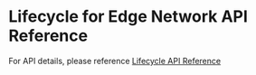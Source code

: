 # Lifecycle for Edge Network API Reference

For API details, please reference [Lifecycle API Reference](https://aep-sdks.gitbook.io/docs/foundation-extensions/mobile-core/lifecycle/lifecycle-api-reference)